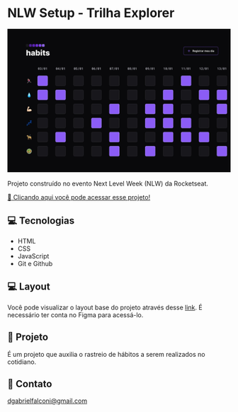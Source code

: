 # NLW Setup - Trilha Explorer

![preview](./assets/previewgithub.jpg)

Projeto construído no evento Next Level Week (NLW) da Rocketseat.

[📎 Clicando aqui você pode acessar esse projeto!](https://bfalconi.github.io/nlw-setup-explorer)

## 💻 Tecnologias

- HTML
- CSS
- JavaScript
- Git e Github

## 💻 Layout

Você pode visualizar o layout base do projeto através desse [link](https://www.figma.com/file/OmvmPW9T3ByipP7ACNiTBr/Habits-(e)-(Community)?node-id=75%3A128&t=8ia2UXAcvv2OEzAT-0). É necessário ter conta no Figma para acessá-lo.

## 📝 Projeto

É um projeto que auxilia o rastreio de hábitos a serem realizados no cotidiano.

## 📩 Contato

dgabrielfalconi@gmail.com